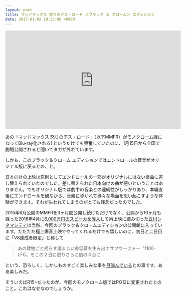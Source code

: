 ```yaml
---
layout: post
title: マッドマックス 怒りのデス・ロード ＜ブラック ＆ クローム＞ エディション
date: 2017-01-02 19:23:00 +0900
---
```


<iframe width="560" height="315" src="https://www.youtube.com/embed/n4htDY30vYQ" frameborder="0" allowfullscreen></iframe>

あの「マッドマックス 怒りのデス・ロード」（以下MMFR）がモノクローム版になってBlu-ray化される! というだけでも興奮していたのに、1月15日から全国で劇場公開されると聞いてタガが外れています。

しかも、このブラック＆クローム エディションではエンドロールの音楽がオリジナル版に戻るとのこと。

日本向けの上映は原則としてエンドロールの一部がオリジナルにはない楽曲に差し替えられていたのでした。差し替えられた日本向けの曲が悪いということはありません。でもオリジナル版では劇中の音楽との連続性がしっかりあり、本編直後にエンドロールを観ながら、音楽に導かれて様々な場面を思い起こすような体験ができます。それが失われてしまうのがとても残念だったのでした。

2015年6月公開のMMFRを3ヶ月間公開し続けただけでなく、公開から10ヶ月も経った2016年4月に[6,000万円のスピーカを導入](http://ascii.jp/elem/000/001/154/1154147/)して再上映に踏み切った[立川シネマシティ](https://cinemacity.co.jp)は当然、今回のブラック＆クロームエディションの公開館に入っています。ただただ極上爆音上映でやってくれるだけでも嬉しいのに、初日と二日目に「V8達成者限定」と称して

> あの建物ごと揺らす凄まじい重低音を生み出すサブウーファー〝1100-LFC〟をこの２日に限りさらに倍の４台に

という、恐ろしく、しかしものすごく楽しみな事を[目論んでいる](http://cinemacity.co.jp/wp/ccnews/mmfr_bandc_death-baku/)との事です。ああ楽しみだ。

そういえばR15+だったのが、今回のモノクローム版ではPG12に変更されたとのこと。これはなぜなのでしょうか。

